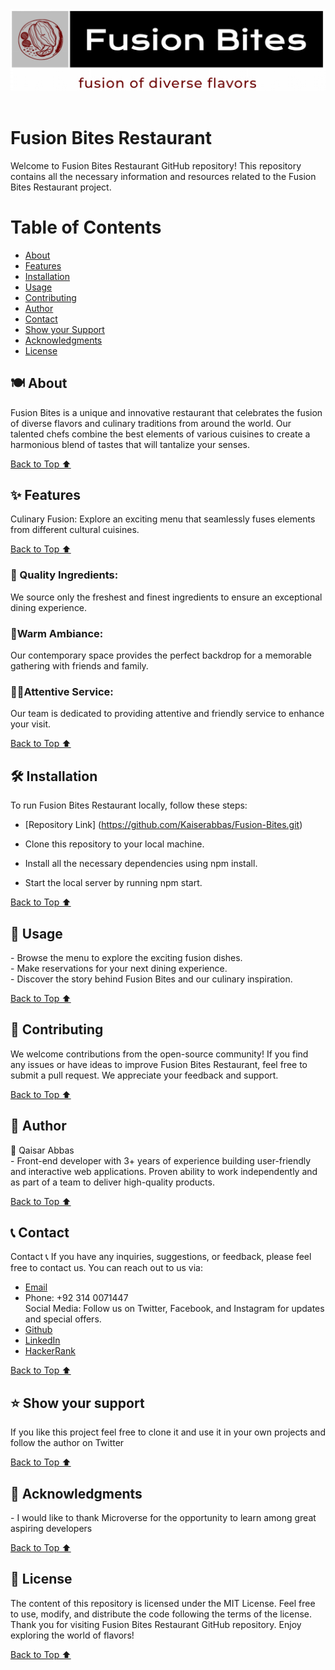 <img src="./src/assets/logo.png">
<br> <br> 
<h1>Fusion Bites Restaurant</h1>
Welcome to Fusion Bites Restaurant GitHub repository! This repository contains all the necessary information and resources related to the Fusion Bites Restaurant project.

<h1 id="#top">Table of Contents</h1>

- [About](#about)
- [Features](#features)
- [Installation](#installation)
- [Usage](#usage)
- [Contributing](#contributing)
- [Author](#author)
- [Contact](#contact)
- [Show your Support](#support)
- [Acknowledgments](#acknowledgments)
- [License](#license)

<h2 id="#about">🍽️ About</h2>
Fusion Bites is a unique and innovative restaurant that celebrates the fusion of diverse flavors and culinary traditions from around the world. Our talented chefs combine the best elements of various cuisines to create a harmonious blend of tastes that will tantalize your senses.

[Back to Top ⬆️](#top)

<h2 id="#features">✨ Features</h2>
Culinary Fusion: Explore an exciting menu that seamlessly fuses elements from different cultural cuisines.

[Back to Top ⬆️](#top)

<h3>🌱 Quality Ingredients:  </h3>
We source only the freshest and finest ingredients to ensure an exceptional dining experience.
<h3>🏮Warm Ambiance: </h3>
Our contemporary space provides the perfect backdrop for a memorable gathering with friends and family.
<h3>👩‍🍳Attentive Service: </h3>
Our team is dedicated to providing attentive and friendly service to enhance your visit.

[Back to Top ⬆️](#top)

<h2 id="installation"> 🛠️ Installation</h2>
To run Fusion Bites Restaurant locally, follow these steps:
<br>

- [Repository Link] (https://github.com/Kaiserabbas/Fusion-Bites.git)

- Clone this repository to your local machine.<br>
- Install all the necessary dependencies using npm install.<br>
- Start the local server by running npm start.

[Back to Top ⬆️](#top)

<h2 id="usage">🍴 Usage</h2>
- Browse the menu to explore the exciting fusion dishes.<br>
- Make reservations for your next dining experience.<br>
- Discover the story behind Fusion Bites and our culinary inspiration.

[Back to Top ⬆️](#top)

<h2 id="contributing">🤝 Contributing</h2>
We welcome contributions from the open-source community! If you find any issues or have ideas to improve Fusion Bites Restaurant, feel free to submit a pull request. We appreciate your feedback and support.

[Back to Top ⬆️](#top)

<h2 id="author">👥 Author </h2>
👤 Qaisar Abbas<br>
- Front-end developer with 3+ years of experience building user-friendly and interactive web applications. Proven ability to work independently and as part of a team to deliver high-quality products.

[Back to Top ⬆️](#top)

<h2 id="contact">📞 Contact</h2>
Contact 📞
If you have any inquiries, suggestions, or feedback, please feel free to contact us. You can reach out to us via:

- [Email](kayser.abbas@gmail.com) <br>
- Phone: +92 314 0071447 <br>
  Social Media: Follow us on Twitter, Facebook, and Instagram for updates and special offers.
- [Github](https://github.com/Kaiserabbas)
- [LinkedIn](https://www.linkedin.com/in/qaisar-abbas-21a93840/)
- [HackerRank](https://www.hackerrank.com/kayser_abbas?hr_r=1)

[Back to Top ⬆️](#top)

<h2 id="support">⭐️ Show your support </h2>
If you like this project feel free to clone it and use it in your own projects and follow the author on Twitter

[Back to Top ⬆️](#top)

<h2 id="acknowledgments">🙏 Acknowledgments</h2>
- I would like to thank Microverse for the opportunity to learn among great aspiring developers

[Back to Top ⬆️](#top)

<h2 id="license">📄 License</h2>
The content of this repository is licensed under the MIT License. Feel free to use, modify, and distribute the code following the terms of the license.<br>
Thank you for visiting Fusion Bites Restaurant GitHub repository. Enjoy exploring the world of flavors!

[Back to Top ⬆️](#top)
